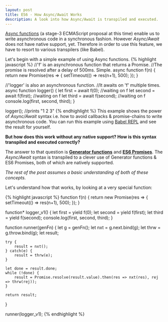 ```yaml
---
layout: post
title: ES6 - How Async/Await Works
description: A look into how Async/Await is transpiled and executed.
---
```

[Async functions](https://github.com/tc39/ecmascript-asyncawait) (a stage-3 ECMAScript proposal at this time) enable us to write asynchronous code in a synchronous fashion. However *Async/Await* does not have native support, yet.
Therefore in order to use this feature, we have to resort to various transpilers (like Babel).

Let's begin with a simple example of using Async functions.
{% highlight javascript %}
//'f' is an asynchronous function that returns a Promise. 
//The promise is resolved after a delay of 500ms. Simple.
async function f(n) {
    return new Promise(res => {
        setTimeout(() => res(n+1), 500);
    });
}

//'logger' is also an asynchronous function.
//It awaits on 'f' multiple times.
async function logger() {
    let first = await f(0); //waiting on f
    let second = await f(first); //waiting on f
    let third = await f(second); //waiting on f
    console.log(first, second, third);
}

logger(); //prints "1 2 3"
{% endhighlight %}
This example shows the power of *Async/Await* syntax i.e. how to avoid callbacks & promise-chains to write asynchronous code.
You can run this example using [Babel REPL](https://babeljs.io/repl/) and see the result for yourself.

**But how does this work without any native support? How is this syntax transpiled and executed correctly?**

The answer to that question is [**Generator functions**](https://developer.mozilla.org/en/docs/Web/JavaScript/Reference/Statements/function*) and [**ES6 Promises**](https://developer.mozilla.org/en/docs/Web/JavaScript/Reference/Global_Objects/Promise). The *Async/Await* syntax is transpiled to a clever use of Generator functions & ES6 Promises, both of which are natively supported.

_The rest of the post assumes a basic understanding of both of these concepts._

Let's understand how that works, by looking at a very special function:

{% highlight javascript %}
function f(n) {
    return new Promise(res => {
        setTimeout(() => res(n+1), 500);
    });
}

function* logger_v1() {
    let first = yield f(0);
    let second = yield f(first);
    let third = yield f(second);
    console.log(first, second, third);
}

function runner(genFn) {
    let g = genFn();
    let nxt = g.next.bind(g);
    let thrw = g.throw.bind(g);
    let result;

    try {
        result = nxt();
    } catch(e) {
        result = thrw(e);
    }

    let done = result.done;
    while (!done) {
        result = Promise.resolve(result.value).then(res => nxt(res), rej => thrw(rej));
    }

    return result;
}

runner(logger_v1);
{% endhighlight %}

